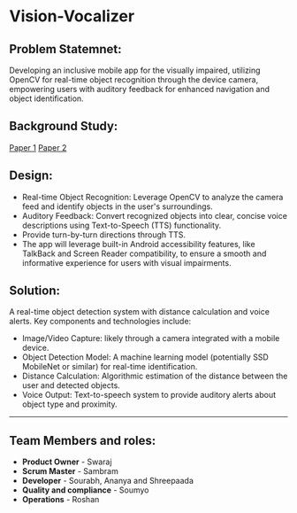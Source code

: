 # Vision-Vocalizer




## Problem Statemnet: 
Developing an inclusive mobile app for the visually impaired, utilizing OpenCV for real-time object recognition through the device camera, empowering users with auditory feedback for enhanced navigation and object identification.

## Background Study: 


[Paper 1](https://arxiv.org/pdf/2212.04745v2.pdf)
[Paper 2](https://www.researchgate.net/publication/355102026_Computer_Vision_for_Supporting_Visually_Impaired_People_A_Systematic_Review)

## Design:
- Real-time Object Recognition: Leverage OpenCV to analyze the camera feed and identify objects in the user's surroundings.
- Auditory Feedback: Convert recognized objects into clear, concise voice descriptions using Text-to-Speech (TTS) functionality.
- Provide turn-by-turn directions through TTS.
- The app will leverage built-in Android accessibility features, like TalkBack and Screen Reader compatibility, to ensure a smooth and informative experience for users with visual impairments.

## Solution:
A real-time object detection system with distance calculation and voice alerts. Key components and technologies include:
- Image/Video Capture: likely through a camera integrated with a mobile device.
- Object Detection Model:  A machine learning model (potentially SSD MobileNet or similar) for real-time identification.
- Distance Calculation:  Algorithmic estimation of the distance between the user and detected objects.
- Voice Output:  Text-to-speech system to provide auditory alerts about object type and proximity.

---

## Team Members and roles:
- **Product Owner** - Swaraj
- **Scrum Master** - Sambram
- **Developer** - Sourabh, Ananya and Shreepaada
- **Quality and compliance** - Soumyo 
- **Operations** - Roshan
